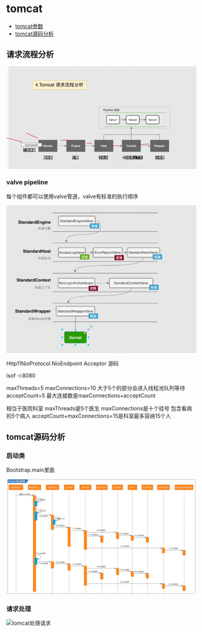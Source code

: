 # tomcat

* [tomcat参数](https://www.cnblogs.com/kismetv/p/7806063.html#t2)
* [tomcat源码分析](https://www.jianshu.com/p/7c9401b85704)

## 请求流程分析

![avatar](pics/tomcat请求流程分析.png)

### valve pipeline

每个组件都可以使用valve管道，valve有标准的执行顺序

![avatar](pics/tomcat-valve.png)

Http11NioProtocol NioEndpoint Acceptor 源码

lsof -i:8080

maxThreads=5
maxConnections=10 大于5个的部分会进入线程池队列等待
acceptCount=5
最大连接数是maxConnections+acceptCount

相当于医院科室 maxThreads是5个医生
maxConnections是十个挂号 包含看病的5个病人
acceptCount+maxConnections=15是科室最多容纳15个人

## tomcat源码分析

### 启动类

Bootstrap.main里面

![avatar](pics/tomcat启动流程图.png)

### 请求处理

![tomcat处理请求](https://blog.csdn.net/u013857458/article/details/82355879)




